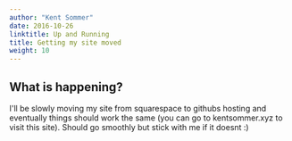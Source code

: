 ```yaml
---
author: "Kent Sommer"
date: 2016-10-26
linktitle: Up and Running
title: Getting my site moved
weight: 10
---
```



## What is happening?

I'll be slowly moving my site from squarespace to githubs hosting and eventually things should work the same (you can go to kentsommer.xyz to visit this site). Should go smoothly but stick with me if it doesnt :)

